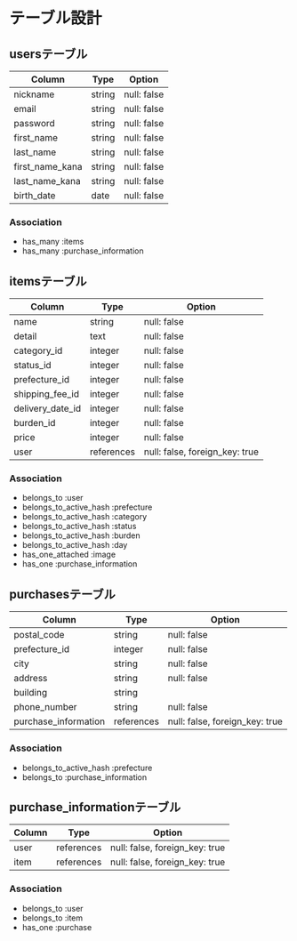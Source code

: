 # テーブル設計

## usersテーブル

|   Column        |   Type   |   Option    |
| --------------- | -------- | ----------- |
| nickname        | string   | null: false |
| email           | string   | null: false |
| password        | string   | null: false |
| first_name      | string   | null: false |
| last_name       | string   | null: false |
| first_name_kana | string   | null: false |
| last_name_kana  | string   | null: false |
| birth_date      | date     | null: false |

### Association

- has_many :items
- has_many :purchase_information

## itemsテーブル

|   Column        |   Type      |   Option                       |
| --------------- | ----------- | ------------------------------ |
| name            | string      | null: false                    |
| detail          | text        | null: false                    |
| category_id     | integer     | null: false                    |
| status_id       | integer     | null: false                    |
| prefecture_id   | integer     | null: false                    |
| shipping_fee_id | integer     | null: false                    |
| delivery_date_id| integer     | null: false                    |
| burden_id       | integer     | null: false                    |
| price           | integer     | null: false                    |
| user            | references  | null: false, foreign_key: true |

### Association

- belongs_to :user
- belongs_to_active_hash :prefecture
- belongs_to_active_hash :category
- belongs_to_active_hash :status
- belongs_to_active_hash :burden
- belongs_to_active_hash :day
- has_one_attached :image
- has_one :purchase_information

## purchasesテーブル

|   Column             |   Type    |   Option                          |
| -------------------- | --------- | --------------------------------- |
| postal_code          | string    | null: false                       |
| prefecture_id        | integer   | null: false                       |
| city                 | string    | null: false                       |
| address              | string    | null: false                       |
| building             | string    |                                   |
| phone_number         | string    | null: false                       |
| purchase_information | references| null: false, foreign_key: true    |

### Association
- belongs_to_active_hash :prefecture
- belongs_to :purchase_information

## purchase_informationテーブル
|   Column        |   Type    |   Option                          |
| --------------- | --------- | --------------------------------- |
| user            | references| null: false, foreign_key: true    |
| item            | references| null: false, foreign_key: true    |

### Association

- belongs_to :user
- belongs_to :item
- has_one :purchase